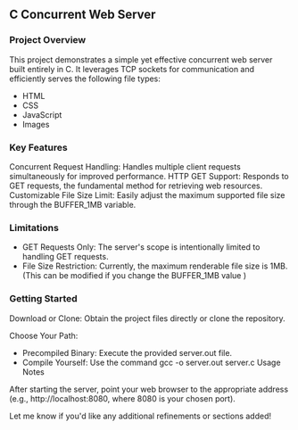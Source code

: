 ## C Concurrent Web Server

### Project Overview

This project demonstrates a simple yet effective concurrent web server built entirely in C. It leverages TCP sockets for communication and efficiently serves the following file types:

- HTML
- CSS
- JavaScript
- Images

### Key Features

Concurrent Request Handling: Handles multiple client requests simultaneously for improved performance.
HTTP GET Support: Responds to GET requests, the fundamental method for retrieving web resources.
Customizable File Size Limit: Easily adjust the maximum supported file size through the BUFFER_1MB variable.


### Limitations

- GET Requests Only: The server's scope is intentionally limited to handling GET requests.
- File Size Restriction: Currently, the maximum renderable file size is 1MB. (This can be modified if you change the BUFFER_1MB value )


### Getting Started

Download or Clone: Obtain the project files directly or clone the repository.


Choose Your Path:
- Precompiled Binary: Execute the provided server.out file.
- Compile Yourself: Use the command gcc -o server.out server.c
Usage Notes

After starting the server, point your web browser to the appropriate address (e.g., http://localhost:8080, where 8080 is your chosen port).

Let me know if you'd like any additional refinements or sections added!
